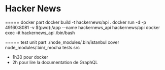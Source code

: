Hacker News
====================

===== docker part
docker build -t hackernews/api .
docker run -d -p 49160:8081 -v $(pwd):/app --name hackernews_api hackernews/api
docker exec -it hackernews_api /bin/bash

===== test unit part
./node_modules/.bin/istanbul cover node_modules/.bin/_mocha tests src



* 1h30 pour docker
* 2h pour lire la documentation de GraphQL
